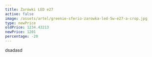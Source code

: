 ```yaml
---
title: Żarówki LED e27
active: false
image: /assets/artel/greenie-sferio-zarowka-led-5w-e27-a-crop.jpg
type: newPrice
oldPrice: 1234.43213
newPrice: 1201
percentage: -20
---
```

dsadasd
